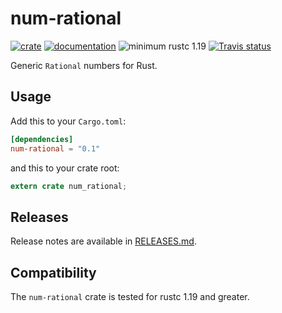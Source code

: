 # num-rational

[![crate](https://img.shields.io/crates/v/num-rational.svg)](https://crates.io/crates/num-rational)
[![documentation](https://docs.rs/num-rational/badge.svg)](https://docs.rs/num-rational)
![minimum rustc 1.19](https://img.shields.io/badge/rustc-1.19+-red.svg)
[![Travis status](https://travis-ci.org/rust-num/num-rational.svg?branch=master)](https://travis-ci.org/rust-num/num-rational)

Generic `Rational` numbers for Rust.

## Usage

Add this to your `Cargo.toml`:

```toml
[dependencies]
num-rational = "0.1"
```

and this to your crate root:

```rust
extern crate num_rational;
```

## Releases

Release notes are available in [RELEASES.md](RELEASES.md).

## Compatibility

The `num-rational` crate is tested for rustc 1.19 and greater.
